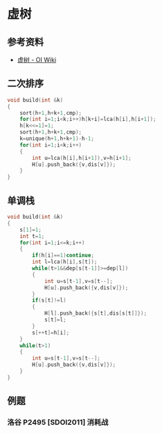 # 虚树

## 参考资料

- [虚树 - OI Wiki](https://oi-wiki.org/graph/virtual-tree/)

## 二次排序

```cpp
void build(int &k)
{
	sort(h+1,h+k+1,cmp);
	for(int i=1;i<k;i++)h[k+i]=lca(h[i],h[i+1]);
	h[k<<=1]=1;
	sort(h+1,h+k+1,cmp);
	k=unique(h+1,h+k+1)-h-1;
	for(int i=1;i<k;i++)
	{
		int u=lca(h[i],h[i+1]),v=h[i+1];
		H[u].push_back({v,dis[v]});
	}
}
```

## 单调栈

```cpp
void build(int &k)
{
	s[1]=1;
	int t=1;
	for(int i=1;i<=k;i++)
	{
		if(h[i]==1)continue;
		int l=lca(h[i],s[t]);
		while(t>1&&dep[s[t-1]]>=dep[l])
		{
			int u=s[t-1],v=s[t--];
			H[u].push_back({v,dis[v]});
		}
		if(s[t]!=l)
		{
			H[l].push_back({s[t],dis[s[t]]});
			s[t]=l;
		}
		s[++t]=h[i];
	}
	while(t>1)
	{
		int u=s[t-1],v=s[t--];
		H[u].push_back({v,dis[v]});
	}
}
```

## 例题

### 洛谷 P2495 [SDOI2011] 消耗战

<Problem id="P2495" />
